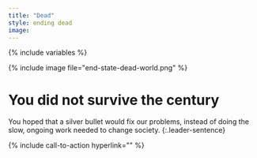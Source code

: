 ```yaml
---
title: "Dead"
style: ending dead
image: 
---
```


{% include variables %}

{% include image file="end-state-dead-world.png" %}

# You did not survive the century

You hoped that a silver bullet would fix our problems, instead of doing the slow, ongoing work needed to change society.
{:.leader-sentence}

{% include call-to-action
    hyperlink=""
%}
